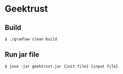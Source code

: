 # Geektrust

## Build

```
$ ./gradlew clean build
```

## Run jar file

```
$ java -jar geektrust.jar {init file} {input file}
```
